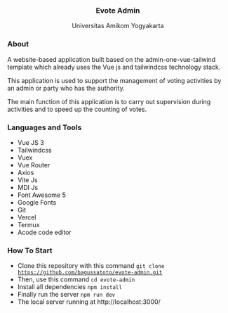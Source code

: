 <h3 align="center">Evote Admin</h3>
<p align="center">Universitas Amikom Yogyakarta</p>

<!-- 📌 App for admin

<img src="https://dl.dropbox.com/s/r59lifb6zfvllis/banner.png?dl=2" width="100%" alt="" /> -->

### About
A website-based application built based on the admin-one-vue-tailwind template which already uses the Vue js and tailwindcss technology stack. 

This application is used to support the management of voting activities by an admin or party who has the authority. 

The main function of this application is to carry out supervision during activities and to speed up the counting of votes.

<!-- ### Responsive Test
 
Test via [Am I Responsive](http://ami.responsivedesign.is/)
<img src="https://dl.dropbox.com/s/72buybvuebrsi42/banner-2.jpg?dl=2" width="100%" /> -->

### Languages and Tools
- Vue JS 3
- Tailwindcss
- Vuex
- Vue Router
- Axios
- Vite Js
- MDI Js
- Font Awesome 5
- Google Fonts
- Git
- Vercel
- Termux
- Acode code editor

<!-- ### Template by [Justboil - Admin one Vue Tailwind](https://github.com/justboil/admin-one-vue-tailwind)

### Demo 
- [Evote Admin - Electronic Vote System]() -->

### How To Start
- Clone this repository with this command <code>git clone https://github.com/bagussatoto/evote-admin.git</code>
- Then, use this command <code>cd evote-admin</code>
- Install all dependencies <code>npm install</code>
- Finally run the server <code>npm run dev</code>
- The local server running at http://localhost:3000/


<!-- ### Thanks 
- Support me with a cup of coffee and other snacks [here ..](https://saweria.co/orabdillh)
- Don't forget to give me star in this repository 🙏🏻🙏🏻
- See my other projects on instagram [@or_abdillh](http://www.instagram.com/or_abdillh)

[Oka R Abdillah](http://github.com/or-abdillh)
<br>
Last edited on : 24/12/2021 -->